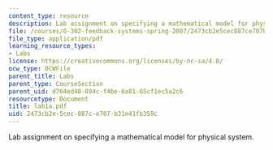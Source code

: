 ```yaml
---
content_type: resource
description: Lab assignment on specifying a mathematical model for physical system.
file: /courses/6-302-feedback-systems-spring-2007/2473cb2e5cec887ce707b31e41fb359c_lab1a.pdf
file_type: application/pdf
learning_resource_types:
- Labs
license: https://creativecommons.org/licenses/by-nc-sa/4.0/
ocw_type: OCWFile
parent_title: Labs
parent_type: CourseSection
parent_uid: d764ed48-894c-f4be-6a81-65cf1ec5a2c6
resourcetype: Document
title: lab1a.pdf
uid: 2473cb2e-5cec-887c-e707-b31e41fb359c
---
```

Lab assignment on specifying a mathematical model for physical system.